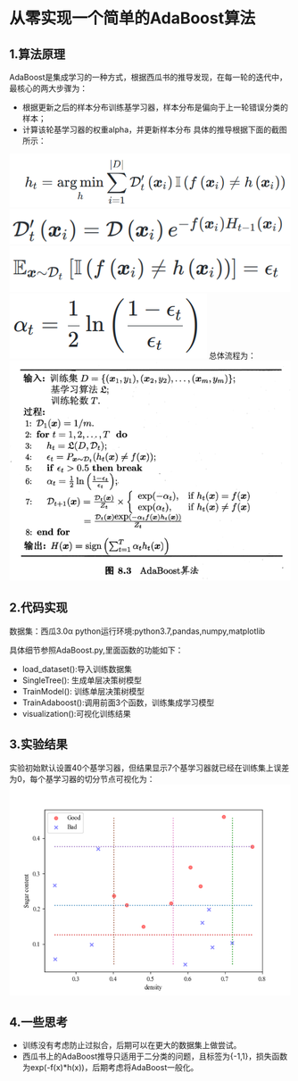 # 从零实现一个简单的AdaBoost算法

## 1.算法原理
AdaBoost是集成学习的一种方式，根据西瓜书的推导发现，在每一轮的迭代中，最核心的两大步骤为：
- 根据更新之后的样本分布训练基学习器，样本分布是偏向于上一轮错误分类的样本；
- 计算该轮基学习器的权重alpha，并更新样本分布
具体的推导根据下面的截图所示：

![](2021-11-26-14-28-33.png)
![](2021-11-26-14-29-48.png)
![](2021-11-26-14-32-48.png)
![](2021-11-26-14-33-02.png)
总体流程为：
![](2021-11-26-14-33-25.png)

## 2.代码实现
数据集：西瓜3.0α
python运行环境:python3.7,pandas,numpy,matplotlib

具体细节参照AdaBoost.py,里面函数的功能如下：
- load_dataset():导入训练数据集
- SingleTree(): 生成单层决策树模型
- TrainModel(): 训练单层决策树模型
- TrainAdaboost():调用前面3个函数，训练集成学习模型
- visualization():可视化训练结果

## 3.实验结果
实验初始默认设置40个基学习器，但结果显示7个基学习器就已经在训练集上误差为0，每个基学习器的切分节点可视化为：
![](result.png)

## 4.一些思考
- 训练没有考虑防止过拟合，后期可以在更大的数据集上做尝试。
- 西瓜书上的AdaBoost推导只适用于二分类的问题，且标签为{-1,1}，损失函数为exp(-f(x)*h(x))，后期考虑将AdaBoost一般化。
